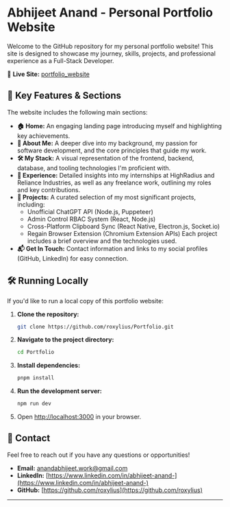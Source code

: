 # Abhijeet Anand - Personal Portfolio Website

Welcome to the GitHub repository for my personal portfolio website! This site is designed to showcase my journey, skills, projects, and professional experience as a Full-Stack Developer.

🔗 **Live Site:** [portfolio_website](https://portfolio-website-fgwegv0kt-roxylius-projects.vercel.app) 


## 🚀 Key Features & Sections

The website includes the following main sections:

*   **🏠 Home:** An engaging landing page introducing myself and highlighting key achievements.
*   **👤 About Me:** A deeper dive into my background, my passion for software development, and the core principles that guide my work.
*   **🛠️ My Stack:** A visual representation of the frontend, backend, database, and tooling technologies I'm proficient with.
*   **💼 Experience:** Detailed insights into my internships at HighRadius and Reliance Industries, as well as any freelance work, outlining my roles and key contributions.
*   **🚀 Projects:** A curated selection of my most significant projects, including:
    *   Unofficial ChatGPT API (Node.js, Puppeteer)
    *   Admin Control RBAC System (React, Node.js)
    *   Cross-Platform Clipboard Sync (React Native, Electron.js, Socket.io)
    *   Regain Browser Extension (Chromium Extension APIs)
    Each project includes a brief overview and the technologies used.
*   **📬 Get In Touch:** Contact information and links to my social profiles (GitHub, LinkedIn) for easy connection.

<!-- ## 💻 Tech Stack (Portfolio Website)

This portfolio website itself was built using the following technologies:

*   **Framework:** [Next.js, React (Create React App), Gatsby, Astro, etc.]
*   **Styling:** [e.g., Tailwind CSS, CSS Modules, Styled Components, Chakra UI ]
*   **Deployment:** [e.g., Vercel, Netlify, GitHub Pages - *Specify where it's hosted*] -->


## 🛠️ Running Locally 

If you'd like to run a local copy of this portfolio website:

1.  **Clone the repository:**
    ```bash
    git clone https://github.com/roxylius/Portfolio.git
    ```
    
2.  **Navigate to the project directory:**
    ```bash
    cd Portfolio
    ```
3.  **Install dependencies:**
    ```bash
    pnpm install
    ```
4.  **Run the development server:**
    ```bash
    npm run dev
    ```
5.  Open [http://localhost:3000](http://localhost:3000) in your browser.

## 📧 Contact

Feel free to reach out if you have any questions or opportunities!

*   **Email:** [anandabhijeet.work@gmail.com](https://mail.google.com/mail/?view=cm&fs=1&to=anandabhijeet.work@gmail.com&su=Let%27s%20collaborate%20on%20a%20project&body=Hi%20Abhijeet,%20I%20am%20reaching%20out%20to%20you%20because...)
*   **LinkedIn:** [https://www.linkedin.com/in/abhijeet-anand-](https://www.linkedin.com/in/abhijeet-anand-)
*   **GitHub:** [https://github.com/roxylius](https://github.com/roxylius)

---